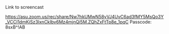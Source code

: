 Link to screencast

https://asu.zoom.us/rec/share/Nw7hkUMwN58yVJ4UvC6ad3fMY5MsQo3Y_VCCI1dmKiSz3lxnCkIbv6Mz4mjnQi5M.ZQhZxFtTp8e_1pqC 
Passcode: 8sxB^!AB
